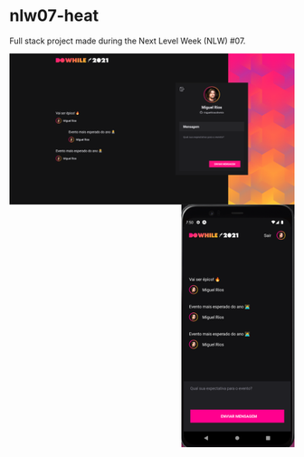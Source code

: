 # nlw07-heat

Full stack project made during the Next Level Week (NLW) #07.

<img align="left" src=".github/web.png" width="550"/>
<img align="right" src=".github/mobile.png" width="200"/>
